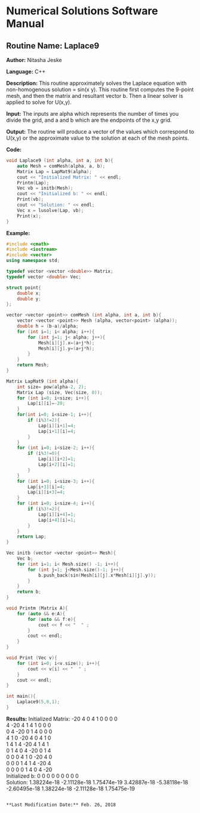 # Numerical Solutions Software Manual

## **Routine Name:** Laplace9

**Author:** Nitasha Jeske

**Language:** C++

**Description:** This routine approximately solves the Laplace equation with non-homogenous solution = sin(x y). This routine first computes the 9-point mesh, and then the matrix and resultant vector b. Then a linear solver is applied to solve for U(x,y). 

**Input:** The inputs are alpha which represents the number of times you divide the grid, and a and b which are the endpoints of the x,y grid.

**Output:** The routine will produce a vector of the values which correspond to U(x,y) or the approximate value to the solution at each of the mesh points. 

**Code:** 
```C++
void Laplace9 (int alpha, int a, int b){
    auto Mesh = comMesh(alpha, a, b);
    Matrix Lap = LapMat9(alpha);
    cout << "Initialized Matrix: " << endl;
    Printm(Lap);
    Vec vb = initb(Mesh);
    cout << "Initialized b: " << endl;
    Print(vb);
    cout << "Solution: " << endl;
    Vec x = lusolve(Lap, vb);
    Print(x);
}
```

**Example:**
```C++
#include <cmath>
#include <iostream>
#include <vector>
using namespace std;

typedef vector <vector <double>> Matrix;
typedef vector <double> Vec;

struct point{
    double x;
    double y;
};

vector <vector <point>> comMesh (int alpha, int a, int b){
    vector <vector <point>> Mesh (alpha, vector<point> (alpha));
    double h = (b-a)/alpha;
    for (int i=1; i< alpha; i++){
        for (int j=1; j< alpha; j++){
            Mesh[i][j].x=(a+j*h);
            Mesh[i][j].y=(a+j*h);
        }
    }
    return Mesh;
}

Matrix LapMat9 (int alpha){
    int size= pow(alpha-2, 2);
    Matrix Lap (size, Vec(size, 0));
    for (int i=0; i<size; i++){
        Lap[i][i]=-20;
    }
    for(int i=0; i<size-1; i++){
        if (i%3!=2){
            Lap[i][i+1]=4;
            Lap[i+1][i]=4;
        }
    }
    for (int i=0; i<size-2; i++){
        if (i%3!=0){
            Lap[i][i+2]=1;
            Lap[i+2][i]=1;
        }
    }
    for (int i=0; i<size-3; i++){
        Lap[i+3][i]=4;
        Lap[i][i+3]=4;
    }
    for (int i=0; i<size-4; i++){
        if (i%3!=2){
            Lap[i][i+4]=1;
            Lap[i+4][i]=1;
        }
    }
    return Lap;
}

Vec initb (vector <vector <point>> Mesh){
    Vec b;
    for (int i=1; i< Mesh.size() -1; i++){
        for (int j=1; j<Mesh.size()-1; j++){
            b.push_back(sin(Mesh[i][j].x*Mesh[i][j].y));
        }
    }
    return b;
}

void Printm (Matrix A){
    for (auto && e:A){
        for (auto && f:e){
            cout << f << "  " ;
        }
        cout << endl;
    }
}

void Print (Vec v){
    for (int i=0; i<v.size(); i++){
        cout << v[i] << "  " ;
    }
    cout << endl;
}

int main(){
    Laplace9(5,0,1);
}
```

**Results:** 
Initialized Matrix: 
-20  4  0  4  1  0  0  0  0  
4  -20  4  1  4  1  0  0  0  
0  4  -20  0  1  4  0  0  0  
4  1  0  -20  4  0  4  1  0  
1  4  1  4  -20  4  1  4  1  
0  1  4  0  4  -20  0  1  4  
0  0  0  4  1  0  -20  4  0  
0  0  0  1  4  1  4  -20  4  
0  0  0  0  1  4  0  4  -20  
Initialized b: 
0  0  0  0  0  0  0  0  0  
Solution: 
1.38224e-18  -2.11128e-18  1.75474e-19  3.42887e-18  -5.38118e-18  -2.60495e-18  1.38224e-18  -2.11128e-18  1.75475e-19  
```

**Last Modification Date:** Feb. 26, 2018
